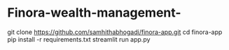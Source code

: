 # Finora-wealth-management-

git clone https://github.com/samhithabhogadi/finora-app.git
cd finora-app
pip install -r requirements.txt
streamlit run app.py
